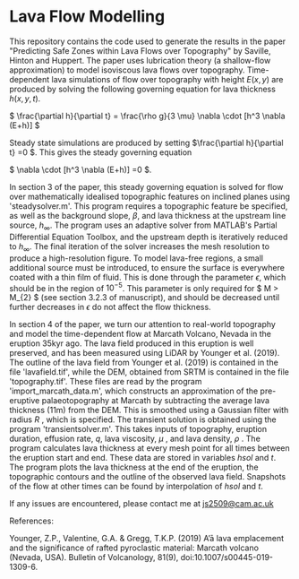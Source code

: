 # Lava Flow Modelling
This repository contains the code used to generate the results in the paper "Predicting Safe Zones within Lava Flows over Topography" by Saville, Hinton and Huppert.
The paper uses lubrication theory (a shallow-flow approximation) to model isoviscous lava flows over topography. Time-dependent lava simulations of flow over topography with height 
$E(x,y)$
are produced by solving the following governing equation for lava thickness
$h(x,y,t)$.

$ \frac{\partial h}{\partial t} = \frac{\rho g}{3 \mu} \nabla \cdot [h^3 \nabla (E+h)] $   

Steady state simulations are produced by setting $\frac{\partial h}{\partial t} =0 $. This gives the steady governing equation 

$ \nabla \cdot [h^3 \nabla (E+h)]  =0 $.

In section 3 of the paper, this steady governing equation is solved for flow over mathematically idealised topographic features on inclined planes using 'steadysolver.m'. This program requires a topographic feature be specified, as well as the background slope, $\beta$, and lava thickness at the upstream line source, $h_\infty$. The program uses an adaptive solver from MATLAB's Partial Differential Equation Toolbox, and the upstream depth is iteratively reduced to $h_\infty$. The final iteration of the solver increases the mesh resolution to produce a high-resolution figure. To model lava-free regions, a small additional source must be introduced, to ensure the surface is everywhere coated with a thin film of fluid. This is done through the parameter
$\epsilon$, which should be in the region of 
$10^{-5}$. 
This parameter is only required for 
$ M > M_{2} $
(see section 3.2.3 of manuscript), and should be decreased until further decreases in $\epsilon$ do not affect the flow thickness.

In section 4 of the paper, we turn our attention to real-world topography and model the time-dependent flow at Marcath Volcano, Nevada in the eruption 35kyr ago. The lava field produced in this eruption is well preserved, and has been measured using LiDAR by Younger et al. (2019). The outline of the lava field from Younger et al. (2019) is contained in the file 'lavafield.tif', while the DEM, obtained from SRTM is contained in the file 'topography.tif'. These files are read by the program 'import_marcath_data.m', which constructs an approximation of the pre-eruptive palaeotopography at Marcath by subtracting the average lava thickness (11m) from the DEM. This is smoothed using a Gaussian filter with radius $R$
, which is specified. 
The transient solution is obtained using the program 'transientsolver.m'. This takes inputs of topography, eruption duration, effusion rate, 
$q$, 
lava viscosity, 
$\mu$ 
, and lava density, 
$\rho$
. The program calculates lava thickness at every mesh point for all times between the eruption start and end. These data are stored in variables 
$hsol$ 
and 
$t$.
The program plots the lava thickness at the end of the eruption, the topographic contours and the outline of the observed lava field. Snapshots of the flow at other times can be found by interpolation of 
$hsol$ and
$t$.

If any issues are encountered, please contact me at js2509@cam.ac.uk 

References:

Younger, Z.P., Valentine, G.A. & Gregg, T.K.P. (2019) A’ā lava emplacement and the significance of rafted pyroclastic material: Marcath volcano (Nevada, USA). Bulletin of Volcanology, 81(9), doi:10.1007/s00445-019-1309-6.
